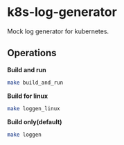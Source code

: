 # k8s-log-generator

Mock log generator for kubernetes.


## Operations

**Build and run**
```sh
make build_and_run
```

**Build for linux**
```sh
make loggen_linux
```

**Build only(default)**
```sh
make loggen
```
